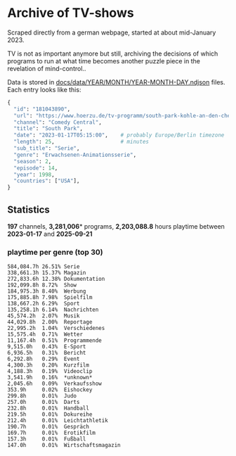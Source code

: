 # Archive of TV-shows

Scraped directly from a german webpage, started at about mid-January 2023.

TV is not as important anymore but still, archiving the decisions of which programs to run at what time
becomes another puzzle piece in the revelation of mind-control.. 

Data is stored in [docs/data/YEAR/MONTH/YEAR-MONTH-DAY.ndjson](docs/data/) files. 
Each entry looks like this:

```python
{
  "id": "181043890", 
  "url": "https://www.hoerzu.de/tv-programm/south-park-kohle-an-den-chefkoch/bid_181043890/", 
  "channel": "Comedy Central", 
  "title": "South Park", 
  "date": "2023-01-17T05:15:00",    # probably Europe/Berlin timezone 
  "length": 25,                     # minutes 
  "sub_title": "Serie", 
  "genre": "Erwachsenen-Animationsserie", 
  "season": 2, 
  "episode": 14, 
  "year": 1998, 
  "countries": ["USA"],
}
```

## Statistics

**197** channels, **3,281,006*** programs, **2,203,088.8** hours playtime between **2023-01-17** and **2025-09-21**


### playtime per genre (top 30)

    584,084.7h 26.51% Serie
    338,661.3h 15.37% Magazin
    272,833.6h 12.38% Dokumentation
    192,099.8h 8.72%  Show
    184,975.3h 8.40%  Werbung
    175,885.8h 7.98%  Spielfilm
    138,667.2h 6.29%  Sport
    135,258.1h 6.14%  Nachrichten
    45,574.2h  2.07%  Musik
    44,029.8h  2.00%  Reportage
    22,995.2h  1.04%  Verschiedenes
    15,575.4h  0.71%  Wetter
    11,167.4h  0.51%  Programmende
    9,515.0h   0.43%  E-Sport
    6,936.5h   0.31%  Bericht
    6,292.8h   0.29%  Event
    4,300.3h   0.20%  Kurzfilm
    4,188.3h   0.19%  Videoclip
    3,541.9h   0.16%  *unknown*
    2,045.6h   0.09%  Verkaufsshow
    353.9h     0.02%  Eishockey
    299.8h     0.01%  Judo
    257.0h     0.01%  Darts
    232.8h     0.01%  Handball
    219.5h     0.01%  Dokureihe
    212.4h     0.01%  Leichtathletik
    190.7h     0.01%  Gespräch
    169.7h     0.01%  Erotikfilm
    157.3h     0.01%  Fußball
    147.0h     0.01%  Wirtschaftsmagazin
